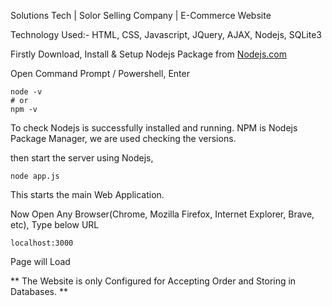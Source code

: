 Solutions Tech | Solor Selling Company | E-Commerce Website

Technology Used:- HTML, CSS, Javascript, JQuery, AJAX, Nodejs, SQLite3

Firstly Download, Install & Setup Nodejs Package from [Nodejs.com](https://nodejs.org) 

Open Command Prompt / Powershell, Enter

```
node -v
# or 
npm -v
```

To check Nodejs is successfully installed and running.
NPM is Nodejs Package Manager, we are used checking the versions.


then start the server using Nodejs,

```
node app.js
```

This starts the main Web Application.

Now Open Any Browser(Chrome, Mozilla Firefox, Internet Explorer, Brave, etc), 
Type below URL 
```
localhost:3000
```

Page will Load 

**
The Website is only Configured for Accepting Order and Storing in Databases.
**